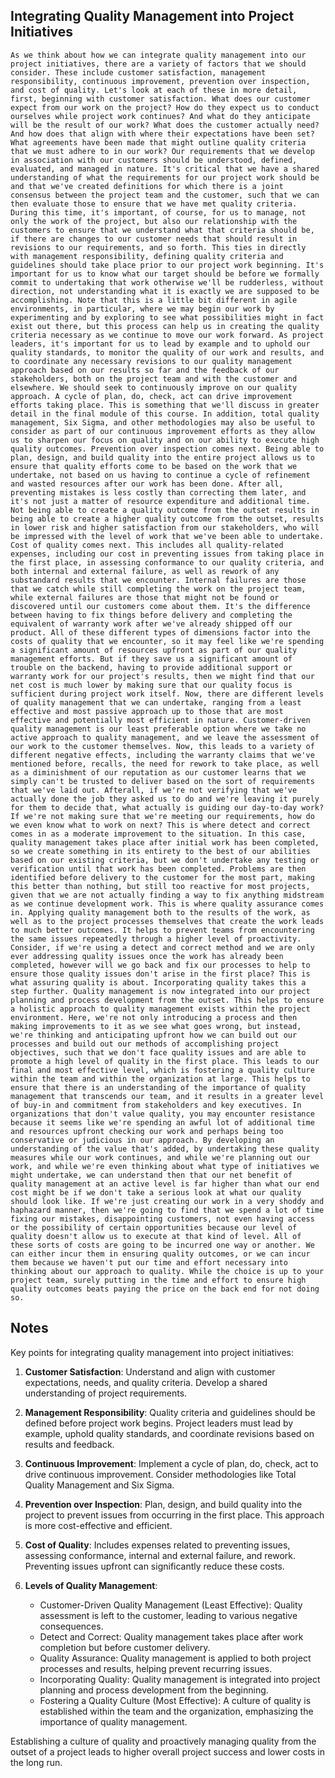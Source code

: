 ## Integrating Quality Management into Project Initiatives
```
As we think about how we can integrate quality management into our project initiatives, there are a variety of factors that we should consider. These include customer satisfaction, management responsibility, continuous improvement, prevention over inspection, and cost of quality. Let's look at each of these in more detail, first, beginning with customer satisfaction. What does our customer expect from our work on the project? How do they expect us to conduct ourselves while project work continues? And what do they anticipate will be the result of our work? What does the customer actually need? And how does that align with where their expectations have been set? What agreements have been made that might outline quality criteria that we must adhere to in our work? Our requirements that we develop in association with our customers should be understood, defined, evaluated, and managed in nature. It's critical that we have a shared understanding of what the requirements for our project work should be and that we've created definitions for which there is a joint consensus between the project team and the customer, such that we can then evaluate those to ensure that we have met quality criteria. During this time, it's important, of course, for us to manage, not only the work of the project, but also our relationship with the customers to ensure that we understand what that criteria should be, if there are changes to our customer needs that should result in revisions to our requirements, and so forth. This ties in directly with management responsibility, defining quality criteria and guidelines should take place prior to our project work beginning. It's important for us to know what our target should be before we formally commit to undertaking that work otherwise we'll be rudderless, without direction, not understanding what it is exactly we are supposed to be accomplishing. Note that this is a little bit different in agile environments, in particular, where we may begin our work by experimenting and by exploring to see what possibilities might in fact exist out there, but this process can help us in creating the quality criteria necessary as we continue to move our work forward. As project leaders, it's important for us to lead by example and to uphold our quality standards, to monitor the quality of our work and results, and to coordinate any necessary revisions to our quality management approach based on our results so far and the feedback of our stakeholders, both on the project team and with the customer and elsewhere. We should seek to continuously improve on our quality approach. A cycle of plan, do, check, act can drive improvement efforts taking place. This is something that we'll discuss in greater detail in the final module of this course. In addition, total quality management, Six Sigma, and other methodologies may also be useful to consider as part of our continuous improvement efforts as they allow us to sharpen our focus on quality and on our ability to execute high quality outcomes. Prevention over inspection comes next. Being able to plan, design, and build quality into the entire project allows us to ensure that quality efforts come to be based on the work that we undertake, not based on us having to continue a cycle of refinement and wasted resources after our work has been done. After all, preventing mistakes is less costly than correcting them later, and it's not just a matter of resource expenditure and additional time. Not being able to create a quality outcome from the outset results in being able to create a higher quality outcome from the outset, results in lower risk and higher satisfaction from our stakeholders, who will be impressed with the level of work that we've been able to undertake. Cost of quality comes next. This includes all quality‑related expenses, including our cost in preventing issues from taking place in the first place, in assessing conformance to our quality criteria, and both internal and external failure, as well as rework of any substandard results that we encounter. Internal failures are those that we catch while still completing the work on the project team, while external failures are those that might not be found or discovered until our customers come about them. It's the difference between having to fix things before delivery and completing the equivalent of warranty work after we've already shipped off our product. All of these different types of dimensions factor into the costs of quality that we encounter, so it may feel like we're spending a significant amount of resources upfront as part of our quality management efforts. But if they save us a significant amount of trouble on the backend, having to provide additional support or warranty work for our project's results, then we might find that our net cost is much lower by making sure that our quality focus is sufficient during project work itself. Now, there are different levels of quality management that we can undertake, ranging from a least effective and most passive approach up to those that are most effective and potentially most efficient in nature. Customer‑driven quality management is our least preferable option where we take no active approach to quality management, and we leave the assessment of our work to the customer themselves. Now, this leads to a variety of different negative effects, including the warranty claims that we've mentioned before, recalls, the need for rework to take place, as well as a diminishment of our reputation as our customer learns that we simply can't be trusted to deliver based on the sort of requirements that we've laid out. Afterall, if we're not verifying that we've actually done the job they asked us to do and we're leaving it purely for them to decide that, what actually is guiding our day‑to‑day work? If we're not making sure that we're meeting our requirements, how do we even know what to work on next? This is where detect and correct comes in as a moderate improvement to the situation. In this case, quality management takes place after initial work has been completed, so we create something in its entirety to the best of our abilities based on our existing criteria, but we don't undertake any testing or verification until that work has been completed. Problems are then identified before delivery to the customer for the most part, making this better than nothing, but still too reactive for most projects, given that we are not actually finding a way to fix anything midstream as we continue development work. This is where quality assurance comes in. Applying quality management both to the results of the work, as well as to the project processes themselves that create the work leads to much better outcomes. It helps to prevent teams from encountering the same issues repeatedly through a higher level of proactivity. Consider, if we're using a detect and correct method and we are only ever addressing quality issues once the work has already been completed, however will we go back and fix our processes to help to ensure those quality issues don't arise in the first place? This is what assuring quality is about. Incorporating quality takes this a step further. Quality management is now integrated into our project planning and process development from the outset. This helps to ensure a holistic approach to quality management exists within the project environment. Here, we're not only introducing a process and then making improvements to it as we see what goes wrong, but instead, we're thinking and anticipating upfront how we can build out our processes and build out our methods of accomplishing project objectives, such that we don't face quality issues and are able to promote a high level of quality in the first place. This leads to our final and most effective level, which is fostering a quality culture within the team and within the organization at large. This helps to ensure that there is an understanding of the importance of quality management that transcends our team, and it results in a greater level of buy‑in and commitment from stakeholders and key executives. In organizations that don't value quality, you may encounter resistance because it seems like we're spending an awful lot of additional time and resources upfront checking our work and perhaps being too conservative or judicious in our approach. By developing an understanding of the value that's added, by undertaking these quality measures while our work continues, and while we're planning out our work, and while we're even thinking about what type of initiatives we might undertake, we can understand then that our net benefit of quality management at an active level is far higher than what our end cost might be if we don't take a serious look at what our quality should look like. If we're just creating our work in a very shoddy and haphazard manner, then we're going to find that we spend a lot of time fixing our mistakes, disappointing customers, not even having access or the possibility of certain opportunities because our level of quality doesn't allow us to execute at that kind of level. All of these sorts of costs are going to be incurred one way or another. We can either incur them in ensuring quality outcomes, or we can incur them because we haven't put our time and effort necessary into thinking about our approach to quality. While the choice is up to your project team, surely putting in the time and effort to ensure high quality outcomes beats paying the price on the back end for not doing so.
```

## Notes
Key points for integrating quality management into project initiatives:

1. **Customer Satisfaction**: Understand and align with customer expectations, needs, and quality criteria. Develop a shared understanding of project requirements.

2. **Management Responsibility**: Quality criteria and guidelines should be defined before project work begins. Project leaders must lead by example, uphold quality standards, and coordinate revisions based on results and feedback.

3. **Continuous Improvement**: Implement a cycle of plan, do, check, act to drive continuous improvement. Consider methodologies like Total Quality Management and Six Sigma.

4. **Prevention over Inspection**: Plan, design, and build quality into the project to prevent issues from occurring in the first place. This approach is more cost-effective and efficient.

5. **Cost of Quality**: Includes expenses related to preventing issues, assessing conformance, internal and external failure, and rework. Preventing issues upfront can significantly reduce these costs.

6. **Levels of Quality Management**: 
   - Customer-Driven Quality Management (Least Effective): Quality assessment is left to the customer, leading to various negative consequences.
   - Detect and Correct: Quality management takes place after work completion but before customer delivery.
   - Quality Assurance: Quality management is applied to both project processes and results, helping prevent recurring issues.
   - Incorporating Quality: Quality management is integrated into project planning and process development from the beginning.
   - Fostering a Quality Culture (Most Effective): A culture of quality is established within the team and the organization, emphasizing the importance of quality management.

Establishing a culture of quality and proactively managing quality from the outset of a project leads to higher overall project success and lower costs in the long run.